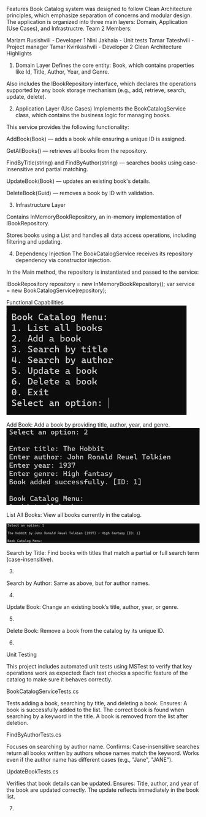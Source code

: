 Features
Book Catalog system was designed to follow Clean Architecture principles, which emphasize separation of concerns and modular design. The application is organized into three main layers: Domain, Application (Use Cases), and Infrastructre.
Team 2 Members:

Mariam Rusishvili - Developer 1
Nini Jakhaia - Unit tests
Tamar Tateshvili - Project manager
Tamar Kvirikashvili - Developer 2
Clean Architecture Highlights

1. Domain Layer
Defines the core entity: Book, which contains properties like Id, Title, Author, Year, and Genre.

Also includes the IBookRepository interface, which declares the operations supported by any book storage mechanism (e.g., add, retrieve, search, update, delete).

2. Application Layer (Use Cases)
Implements the BookCatalogService class, which contains the business logic for managing books.

This service provides the following functionality:

AddBook(Book) — adds a book while ensuring a unique ID is assigned.

GetAllBooks() — retrieves all books from the repository.

FindByTitle(string) and FindByAuthor(string) — searches books using case-insensitive and partial matching.

UpdateBook(Book) — updates an existing book's details.

DeleteBook(Guid) — removes a book by ID with validation.


3. Infrastructure Layer
   
Contains InMemoryBookRepository, an in-memory implementation of IBookRepository.

Stores books using a List<Book> and handles all data access operations, including filtering and updating.


4. Dependency Injection
The BookCatalogService receives its repository dependency via constructor injection.

In the Main method, the repository is instantiated and passed to the service:

 IBookRepository repository = new InMemoryBookRepository();
var service = new BookCatalogService(repository);


Functional Capabilities
![Description](./images/0.png)


Add Book: Add a book by providing title, author, year, and genre.
![Description](./images/1.png)


List All Books: View all books currently in the catalog.

![Description](./images/2.png)

Search by Title: Find books with titles that match a partial or full search term (case-insensitive).

3.
Search by Author: Same as above, but for author names.

4.

Update Book: Change an existing book’s title, author, year, or genre.

5.

Delete Book: Remove a book from the catalog by its unique ID.

6.

Unit Testing


This project includes automated unit tests using MSTest to verify that key operations work as expected:
Each test checks a specific feature of the catalog to make sure it behaves correctly.

BookCatalogServiceTests.cs

Tests adding a book, searching by title, and deleting a book.
Ensures:
A book is successfully added to the list.
The correct book is found when searching by a keyword in the title.
A book is removed from the list after deletion.


FindByAuthorTests.cs

Focuses on searching by author name.
Confirms:
Case-insensitive searches return all books written by authors whose names match the keyword.
Works even if the author name has different cases (e.g., "Jane", "JANE").

UpdateBookTests.cs

Verifies that book details can be updated.
Ensures:
Title, author, and year of the book are updated correctly.
The update reflects immediately in the book list.

7.


